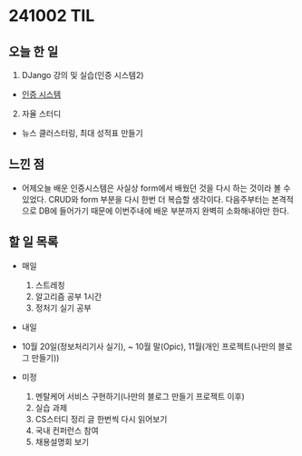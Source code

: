 # 241002 TIL

## 오늘 한 일
1. DJango 강의 및 실습(인증 시스템2)
  - [인증 시스템](../Django/인증%20시스템.md)

2. 자율 스터디
  - 뉴스 클러스터링, 최대 성적표 만들기

## 느낀 점
  - 어제오늘 배운 인증시스템은 사실상 form에서 배웠던 것을 다시 하는 것이라 볼 수 있었다. CRUD와 form 부분을 다시 한번 더 복습할 생각이다. 다음주부터는 본격적으로 DB에 들어가기 때문에 이번주내에 배운 부분까지 완벽히 소화해내야만 한다.

## 할 일 목록
  - 매일
    1. 스트레칭
    2. 알고리즘 공부 1시간
    3. 정처기 실기 공부

  - 내일

  - 10월 20일(정보처리기사 실기), ~ 10월 말(Opic), 11월(개인 프로젝트(나만의 블로그 만들기))

  - 미정
    1. 멘탈케어 서비스 구현하기(나만의 블로그 만들기 프로젝트 이후)
    2. 실습 과제
    3. CS스터디 정리 글 한번씩 다시 읽어보기
    4. 국내 컨퍼런스 참여
    5. 채용설명회 보기